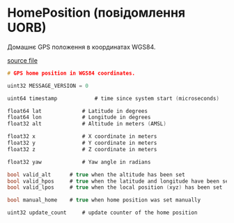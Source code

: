# HomePosition (повідомлення UORB)

Домашнє GPS положення в координатах WGS84.

[source file](https://github.com/PX4/PX4-Autopilot/blob/main/msg/versioned/HomePosition.msg)

```c
# GPS home position in WGS84 coordinates.

uint32 MESSAGE_VERSION = 0

uint64 timestamp			# time since system start (microseconds)

float64 lat				# Latitude in degrees
float64 lon				# Longitude in degrees
float32 alt				# Altitude in meters (AMSL)

float32 x				# X coordinate in meters
float32 y				# Y coordinate in meters
float32 z				# Z coordinate in meters

float32 yaw				# Yaw angle in radians

bool valid_alt		# true when the altitude has been set
bool valid_hpos		# true when the latitude and longitude have been set
bool valid_lpos		# true when the local position (xyz) has been set

bool manual_home	# true when home position was set manually

uint32 update_count 	# update counter of the home position

```
